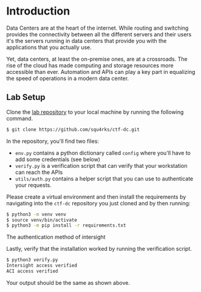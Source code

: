# Introduction
Data Centers are at the heart of the internet. While routing and switching provides the connectivity between all the different servers and their users it's the servers running in data centers that provide you with the applications that you actually use. 

Yet, data centers, at least the on-premise ones, are at a crossroads. The rise of the cloud has made computing and storage resources more accessible than ever. Automation and APIs can play a key part in equalizing the speed of operations in a modern data center.

## Lab Setup

Clone the [lab repository](https://github.com/squ4rks/ctf-dc.git) to your local machine by running the following command. 

```bash
$ git clone https://github.com/squ4rks/ctf-dc.git
```

In the repository, you'll find two files: 

* `env.py` contains a python dictionary called `config` where you'll have to add some credentials (see below)
* `verify.py` is a verification script that can verify that your workstation can reach the APIs
* `utils/auth.py` contains a helper script that you can use to authenticate your requests.

Please create a virtual environment and then install the requirements by navigating into the `ctf-dc` repository you just cloned and by then running:

```bash
$ python3 -m venv venv
$ source venv/bin/activate
$ python3 -m pip install -r requirements.txt
```

The authentication method of intersight 

Lastly, verify that the installation worked by running the verification script.

```bash
$ python3 verify.py
Intersight access verified
ACI access verified
```

Your output should be the same as shown above. 